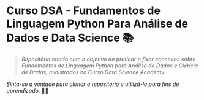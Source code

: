 # Curso DSA - Fundamentos de Linguagem Python Para Análise de Dados e Data Science 📚

> _Repositório criado com o objetivo de praticar e fixar conceitos sobre Fundamentos de Linguagem Python para Análise de Dados e Ciência de Dados, ministrados no Curso Data Science Academy._

_Sinta-se à vontade para clonar o repositório e utilizá-lo para fins de aprendizado._ 🚀💫
